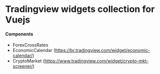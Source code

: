# Tradingview widgets collection for Vuejs

#### Components

- ForexCrossRates
- EconomicCalendar (https://br.tradingview.com/widget/economic-calendar/)
- CryptoMarket (https://www.tradingview.com/widget/crypto-mkt-screener/)
